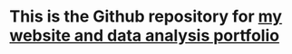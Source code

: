 # This is the Github repository for [my website and data analysis portfolio](https://nicholasmallis.github.io/NicholasMallis-MADA-portfolio/) 
